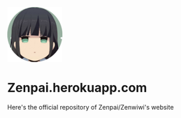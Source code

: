 <img alt="Zenpai" src="./images/profile.png" width="25%"><br>

# Zenpai.herokuapp.com
Here's the official repository of Zenpai/Zenwiwi's website

